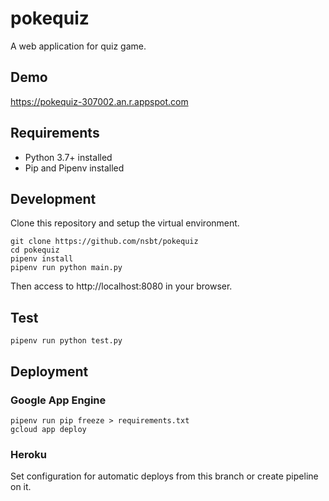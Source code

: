 pokequiz
====

A web application for quiz game.

## Demo

https://pokequiz-307002.an.r.appspot.com

## Requirements

- Python 3.7+ installed
- Pip and Pipenv installed

## Development

Clone this repository and setup the virtual environment.

```
git clone https://github.com/nsbt/pokequiz
cd pokequiz
pipenv install
pipenv run python main.py
```

Then access to http://localhost:8080 in your browser.

## Test

```
pipenv run python test.py
```

## Deployment

### Google App Engine

```
pipenv run pip freeze > requirements.txt
gcloud app deploy
```

### Heroku

Set configuration for automatic deploys from this branch or create pipeline on it.
